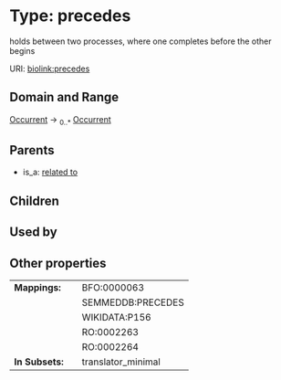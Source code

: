
# Type: precedes


holds between two processes, where one completes before the other begins

URI: [biolink:precedes](https://w3id.org/biolink/vocab/precedes)


## Domain and Range

[Occurrent](Occurrent.md) ->  <sub>0..*</sub> [Occurrent](Occurrent.md)

## Parents

 *  is_a: [related to](related_to.md)

## Children


## Used by


## Other properties

|  |  |  |
| --- | --- | --- |
| **Mappings:** | | BFO:0000063 |
|  | | SEMMEDDB:PRECEDES |
|  | | WIKIDATA:P156 |
|  | | RO:0002263 |
|  | | RO:0002264 |
| **In Subsets:** | | translator_minimal |

